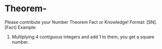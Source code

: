 # Theorem-
Please contribute your Number Theorem Fact or Knowledge! 
Format:
[SN]. [Fact]
Example:
1. Multiplying 4 contiguous integers and add 1 to them, you get a square number.
